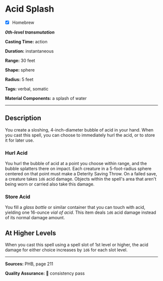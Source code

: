 # Acid Splash

- [x] Homebrew

***0th-level transmutation***

**Casting Time:** action

**Duration:** instantaneous

**Range:** 30 feet

**Shape:** sphere

**Radius:** 5 feet

**Tags:** verbal, somatic

**Material Components:** a splash of water

---

## Description
You create a sloshing, 4-inch-diameter bubble of acid in your hand.
When you cast this spell, you can choose to immediately hurl the acid, or to store it for later use.

### Hurl Acid
You hurl the bubble of acid at a point you choose within range, and the bubble splatters there on impact.
Each creature in a 5-foot-radius sphere centered on that point must make a Deterity Saving Throw.
On a failed save, a creature takes `1d6` acid damage.
Objects within the spell's area that aren't being worn or carried also take this damage.

### Store Acid
You fill a *glass bottle* or similar container that you can touch with acid, yielding one 16-ounce *vial of acid*.
This item deals `1d6` acid damage instead of its normal damage amount.

## At Higher Levels
When you cast this spell using a spell slot of 1st level or higher, the acid damage for either choice increases by `1d6` for each slot level.

---

**Sources:** PHB, page 211

**Quality Assurance:** :star2: consistency pass
